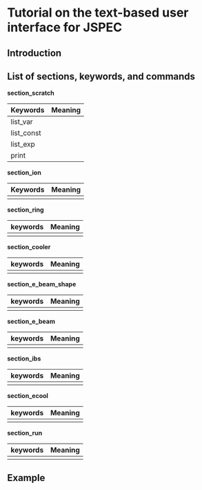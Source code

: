 # Tutorial on the text-based user interface for JSPEC

## Introduction

## List of sections, keywords, and commands

**section_scratch**

| Keywords   | Meaning |
| :--------- | ------- |
| list_var   |         |
| list_const |         |
| list_exp   |         |
| print      |         |

**section_ion**

| Keywords | Meaning |
| -------- | ------- |
|          |         |

**section_ring**

| keywords | Meaning |
| -------- | ------- |
|          |         |

**section_cooler**

| keywords | Meaning |
| -------- | ------- |
|          |         |

**section_e_beam_shape**

| keywords | Meaning |
| -------- | ------- |
|          |         |

**section_e_beam**

| keywords | Meaning |
| -------- | ------- |
|          |         |

**section_ibs**

| keywords | Meaning |
| -------- | ------- |
|          |         |

**section_ecool**

| keywords | Meaning |
| -------- | ------- |
|          |         |

**section_run**

| keywords | Meaning |
| -------- | ------- |
|          |         |



## Example


